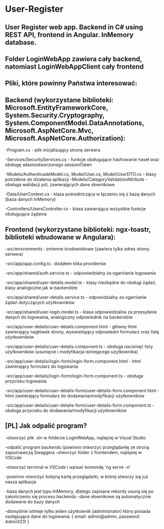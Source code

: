 # User-Register
User Register web app. Backend in C# using REST API, frontend in Angular. InMemory database.
-

Folder LoginWebApp zawiera cały backend, natomiast LoginWebAppClient cały frontend
-

Pliki, które powinny Państwa interesować:
-

Backend (wykorzystane biblioteki: Microsoft.EntityFrameworkCore, System.Security.Cryptography, System.ComponentModel.DataAnnotations, Microsoft.AspNetCore.Mvc, Microsoft.AspNetCore.Authorization):
-

-Program.cs - plik inicjalizujący stronę serwera

-Services/SecurityServices.cs - funkcje obsługujące hashowanie haseł oraz obsługę własnostworzonego sessionToken

-Models/AuthenticadeModel.cs, Model/User.cs, Model/UserDTO.cs - klasy potrzebne do działania aplikacji
-Models/CategoryValidationAttribute - obsługa walidacji pól, zawierających dane słownikowe

-Data/UserContext.cs - klasa pośrednicząca w łączeniu się z bazą danych (baza danych InMemory)

-Controllers/UsersController.cs - klasa zawierająca wszystkie funkcje obsługujące żądania

Frontend (wykorzystane biblioteki: ngx-toastr, biblioteki wbudowane w Angulara):
-

-src/environments : zmienne środowiskowe (zawiera tylko adres strony serwera)

-src/app/app.config.ts : dodałem kilka providerów

-src/app/shared/auth.service.ts - odpowiedzialny ża ogarnianie logowania

-src/app/shared/user-details.model.ts - klasy niezbędne do obsługi żądań, klasy analogiczne jak w backendzie

-src/app/shared/user-details.service.ts - odpowidzialny za ogarnianie żądań dotyczących użytkowników

-src/app/shared/user-login.model.ts - klasa odpowiedzialna za przesyłanie danych do logowania, analogiczny odpowiednik na backendzie

-src/app/user-details/user-details.component.html - główny html zawierający nagłówek strony, wyświetlający odpowiedni formularz oraz listę użytkowników

-src/app/user-details/user-details.component.ts - obsługa naciśnięć listy użytkowników (usunięcie i modyfikacja istniejącego użytkownika)

-src/app/user-details/login-form/login-form.component.html - html zawierający formularz do logowania

-src/app/user-details/login-form/login-form.component.ts - obsługa przycisku logowania

-src/app/user-details/user-details-form/user-details-form.component.html - html zawierający formularz do dodawania/modyfikacji użytkowników

-src/app/user-details/user-details-form/user-details-form.component.ts - obsługa przycisku do dodawania/modyfikacji użytkowników

[PL] Jak odpalić program?
-

-otworzyć plik .sln w folderze LoginWebApp, najlepiej w Visual Studio

-odpalić program backendu (powinno otworzyć przeglądarkę ze stroną zapoznawczą Swaggera
-otworzyć folder z frontendem, najlepiej w VSCode

-otworzyć terminal w VSCode i wpisać komendę 'ng serve -o'

-powinno otworzyć kolejną kartę przeglądarki, w której otworzy się już nasza aplikacja

-baza danych jest typu InMemory, dlatego zapisane rekordy usuną się po zakończeniu się procesu backendu
-dane słownikowe są automatycznie dodawane do bazy danych

-domyślnie istnieje tylko jeden użytkownik (administrator) który posiada następujące dane do logowania:
{ email: admin@admin, password: Admin123! }

